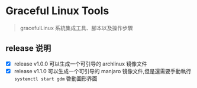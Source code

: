 # Graceful Linux Tools

> gracefulLinux 系統集成工具、腳本以及操作步驟

## release 说明

- [x] release v1.0.0 可以生成一个可引导的 archlinux 镜像文件
- [x] release v1.1.0 可以生成一个可引导的 manjaro 镜像文件,但是還需要手動執行 `systemctl start gdm` 啓動圖形界面
